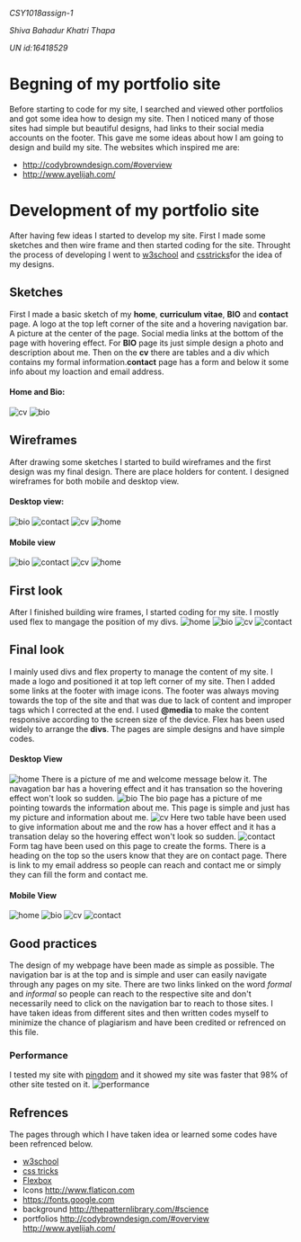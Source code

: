 *CSY1018assign-1*

*Shiva Bahadur Khatri Thapa*

*UN id:16418529*

# Begning of my portfolio site
Before starting to code for my site, I searched and viewed other portfolios and got some idea how to design my site. Then I noticed many of those sites had simple but beautiful designs, had links to their social media accounts on the footer. This gave me some ideas about how I am going to design and build my site. The websites which inspired me are:
* <http://codybrowndesign.com/#overview>
* <http://www.ayelijah.com/>
 
# Development of my portfolio site
After having few ideas I started to develop my site. First I made some sketches and then wire frame and then started coding for the site. Throught the process of developing I went to [w3school](https://www.w3schools.com/) and [csstricks](https://css-tricks.com/)for the idea of my designs. 
## Sketches
First I made a basic sketch of my **home**, **curriculum vitae**, **BIO** and **contact** page. A logo at the top left corner of the site and a hovering navigation bar. A picture at the center of the page. Social media links at the bottom of the page with hovering effect. For **BIO** page its just simple design a photo and description about me. Then on the **cv** there are tables and a div which contains my formal information.**contact** page has  a form and below it some info about my loaction and email address.
#### Home and Bio:
![cv](https://github.com/ShivaKhatri/CSY1018assign-1/blob/master/images/readme/sketches/cv_contact.jpg)
![bio](https://github.com/ShivaKhatri/CSY1018assign-1/blob/master/images/readme/sketches/home_bio.jpg)
## Wireframes
After drawing some sketches I started to build wireframes and the first design was my final design. There are place holders for content. I designed wireframes for both mobile and desktop view.  
#### Desktop view:
![bio](https://github.com/ShivaKhatri/CSY1018assign-1/blob/master/images/readme/wireframes/desktop_view/bio.png)
![contact](https://github.com/ShivaKhatri/CSY1018assign-1/blob/master/images/readme/wireframes/desktop_view/contact.png)
![cv](https://github.com/ShivaKhatri/CSY1018assign-1/blob/master/images/readme/wireframes/desktop_view/cv.png)
![home](https://github.com/ShivaKhatri/CSY1018assign-1/blob/master/images/readme/wireframes/desktop_view/home.png)
#### Mobile view
![bio](https://github.com/ShivaKhatri/CSY1018assign-1/blob/master/images/readme/wireframes/mobile_view/bio.png) 
![contact](https://github.com/ShivaKhatri/CSY1018assign-1/blob/master/images/readme/wireframes/mobile_view/contact.png)
![cv](https://github.com/ShivaKhatri/CSY1018assign-1/blob/master/images/readme/wireframes/mobile_view/cv.png)
![home](https://github.com/ShivaKhatri/CSY1018assign-1/blob/master/images/readme/wireframes/mobile_view/home.png)
## First look
After I finished building wire frames, I started coding for my site. I mostly used flex to mangage the position of my divs.
![home](https://github.com/ShivaKhatri/CSY1018assign-1/blob/master/images/readme/initial_site/home.png)
![bio](https://github.com/ShivaKhatri/CSY1018assign-1/blob/master/images/readme/initial_site/bio.png)
![cv](https://github.com/ShivaKhatri/CSY1018assign-1/blob/master/images/readme/initial_site/cv.png)
![contact](https://github.com/ShivaKhatri/CSY1018assign-1/blob/master/images/readme/initial_site/contact.png)
## Final look
I mainly used divs and flex property to manage the content of my site. I made a logo and positioned it at top left corner of my site. Then I added some links at the footer with image icons. The footer was always moving towards the top of the site and that was due to lack of content and improper tags which I corrected at the end. I used **@media** to make the content responsive according to the screen size of the device. Flex has been used widely to arrange the **divs**. The pages are simple designs and have simple codes. 
#### Desktop View
![home](https://github.com/ShivaKhatri/CSY1018assign-1/blob/master/images/readme/Final_site/desktop/home.png)
There is a picture of me and welcome message below it. The navagation bar has a hovering effect and it has transation so the hovering effect won't look so sudden.
![bio](https://github.com/ShivaKhatri/CSY1018assign-1/blob/master/images/readme/Final_site/desktop/bio.png)
The bio page has a picture of me pointing towards the information about me. This page is simple and just has my picture and information about me.
![cv](https://github.com/ShivaKhatri/CSY1018assign-1/blob/master/images/readme/Final_site/desktop/cv.png)
Here two table have been used to give information about me and the row  has a hover effect and it has a transation delay so the hovering effect won't look so sudden.
![contact](https://github.com/ShivaKhatri/CSY1018assign-1/blob/master/images/readme/Final_site/desktop/contact.png)
Form tag have been used on this page to create the forms. There is a heading on the top so the users know  that they are on contact page.
There is link to my email address so people can reach and contact me or simply they can fill the form and contact me.
#### Mobile View
![home](https://github.com/ShivaKhatri/CSY1018assign-1/blob/master/images/readme/Final_site/mobile/screencapture-file-C-Users-acer-CSY1018assign-1-index-html-1491711769647.png)
![bio](https://github.com/ShivaKhatri/CSY1018assign-1/blob/master/images/readme/Final_site/mobile/screencapture-file-C-Users-acer-CSY1018assign-1-bio-html-1491711783850.png)
![cv](https://github.com/ShivaKhatri/CSY1018assign-1/blob/master/images/readme/Final_site/mobile/screencapture-file-C-Users-acer-CSY1018assign-1-cv-html-1491711800716.png)
![contact](https://github.com/ShivaKhatri/CSY1018assign-1/blob/master/images/readme/Final_site/mobile/screencapture-file-C-Users-acer-CSY1018assign-1-contact-html-1491711821002.png)
## Good practices
The design of my webpage have been made as simple as possible. The navigation bar is at the top and is simple and user can easily navigate through any pages on my site. There are two links linked on the word *formal* and *informal* so people can reach to the respective site and don't necessarily need to click on the navigation bar to reach to those sites.
I have taken ideas from different sites and then written codes myself to minimize the chance of plagiarism and have been credited or refrenced on this file.
### Performance
I tested my site with [pingdom](https://tools.pingdom.com/) and it showed my site was faster that 98% of other site tested on it.
![performance](https://github.com/ShivaKhatri/CSY1018assign-1/blob/master/images/readme/performance.png)
## Refrences
The pages through which I have taken idea or learned some codes have been refrenced below.
* [w3school](https://www.w3schools.com/)
* [css tricks](https://css-tricks.com/)
* [Flexbox](https://medium.freecodecamp.com/an-animated-guide-to-flexbox-d280cf6afc35)
* Icons
    <http://www.flaticon.com>
* <https://fonts.google.com>
* background
    <http://thepatternlibrary.com/#science>
* portfolios
    <http://codybrowndesign.com/#overview>
    <http://www.ayelijah.com/>

